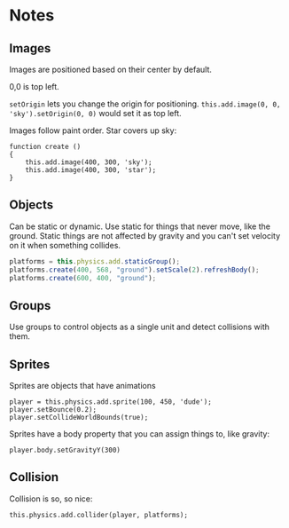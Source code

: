 # Notes

## Images

Images are positioned based on their center by default.

0,0 is top left.

`setOrigin` lets you change the origin for positioning.
`this.add.image(0, 0, 'sky').setOrigin(0, 0)` would set it as top left.

Images follow paint order. Star covers up sky:

```
function create ()
{
    this.add.image(400, 300, 'sky');
    this.add.image(400, 300, 'star');
}
```

## Objects

Can be static or dynamic. Use static for things that never move,
like the ground. Static things are not affected by gravity and
you can't set velocity on it when something collides.

```js
platforms = this.physics.add.staticGroup();
platforms.create(400, 568, "ground").setScale(2).refreshBody();
platforms.create(600, 400, "ground");
```

## Groups

Use groups to control objects as a single unit and detect collisions
with them.

## Sprites

Sprites are objects that have animations

```
player = this.physics.add.sprite(100, 450, 'dude');
player.setBounce(0.2);
player.setCollideWorldBounds(true);
```

Sprites have a body property that you can assign things to, like gravity:

```
player.body.setGravityY(300)
```

## Collision

Collision is so, so nice:

```
this.physics.add.collider(player, platforms);
```
